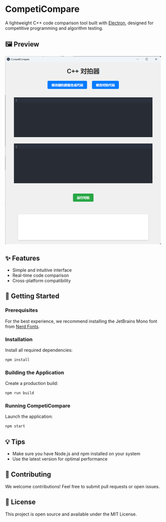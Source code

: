 # CompetiCompare

A lightweight C++ code comparison tool built with [Electron](https://www.electronjs.org/), designed for competitive programming and algorithm testing.

## 🖼️ Preview
![Preview Screenshot](preview.png)

## ✨ Features
- Simple and intuitive interface
- Real-time code comparison
- Cross-platform compatibility

## 🚀 Getting Started

### Prerequisites
For the best experience, we recommend installing the JetBrains Mono font from [Nerd Fonts](https://www.nerdfonts.com/font-downloads).

### Installation
Install all required dependencies:
```bash
npm install
```

### Building the Application
Create a production build:
```bash
npm run build
```

### Running CompetiCompare
Launch the application:
```bash
npm start
```

## 💡 Tips
- Make sure you have Node.js and npm installed on your system
- Use the latest version for optimal performance

## 🤝 Contributing
We welcome contributions! Feel free to submit pull requests or open issues.

## 📝 License
This project is open source and available under the MIT License.
